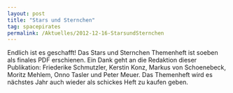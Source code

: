 ```yaml
---
layout: post
title: "Stars und Sternchen"
tag: spacepirates
permalink: /Aktuelles/2012-12-16-StarsundSternchen
---
```


<div>
Endlich ist es geschafft! Das Stars und Sternchen Themenheft ist soeben als finales PDF erschienen. Ein Dank geht an die Redaktion dieser Publikation: Friederike Schmutzler, Kerstin Konz, Markus von Schoenebeck, Moritz Mehlem, Onno Tasler und Peter Meuer. Das Themenheft wird es nächstes Jahr auch wieder als schickes Heft zu kaufen geben.

</div>

